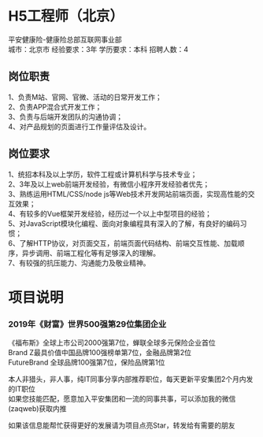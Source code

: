 # H5工程师（北京）
平安健康险-健康险总部互联网事业部  
城市：北京市 经验要求：3年 学历要求：本科  招聘人数：4

## 岗位职责
1、负责M站、官网、官微、活动的日常开发工作；   
2、负责APP混合式开发工作；   
3、负责与后端开发团队的沟通协调；   
4、对产品规划的页面进行工作量评估及设计。

## 岗位要求
1、统招本科及以上学历，软件工程或计算机科学与技术专业；   
2、3年及以上web前端开发经验，有微信小程序开发经验者优先；   
3、熟练运用HTML/CSS/node js等Web技术开发网站前端页面，实现高性能的交互效果；   
4、有较多的Vue框架开发经验，经历过一个以上中型项目的经验；   
5、对JavaScript模块化编程、面向对象编程具有深入的了解，有良好的编码习惯；   
6、了解HTTP协议，对页面交互，前端页面代码结构、前端交互性能、加载顺序，异步调用、前端工程化等有足够深入的理解。   
7、有较强的抗压能力、沟通能力及敬业精神。

# 项目说明

### 2019年《财富》世界500强第29位集团企业
《福布斯》全球上市公司2000强第7位，蝉联全球多元保险企业首位  
Brand Z最具价值中国品牌100强榜单第7位，金融品牌第2位  
FutureBrand 全球品牌100强第7位，保险品牌第1位

本人非猎头，非人事，纯IT同事分享内部推荐职位，每天更新平安集团2个月内发的IT职位  
如果您技能匹配，愿意加入平安集团和一流的同事共事，可以添加我的微信(zaqweb)获取内推 

如果该信息能帮忙获得更好的发展请为项目点亮Star，转发给有需要的朋友





